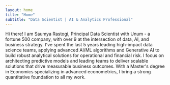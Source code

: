 ```yaml
---
layout: home
title: "Home"
subtitle: "Data Scientist | AI & Analytics Professional"
---
```


Hi there! I am Saumya Rastogi, Principal Data Scientist with Unum - a fortune 500 company, with over <span class="highlight">9</span> at the intersection of data, AI, and business strategy. I've spent the last <span class="highlight">5</span> years leading high-impact data science teams, <span class="highlight">applying advanced AI/ML algorithms and Generative AI</span> to build robust analytical solutions for operational and financial risk. I focus on architecting predictive models and leading teams to deliver scalable solutions that drive measurable business outcomes. With a <span class="highlight">Master's degree in Economics</span> specializing in advanced econometrics, I bring a strong quantitative foundation to all my work.
